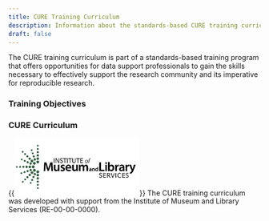 ```yaml
---
title: CURE Training Curriculum
description: Information about the standards-based CURE training curriculum
draft: false
---
```

The CURE training curriculum is part of a standards-based training program that offers opportunities for data support professionals to gain the skills necessary to effectively support the research community and its imperative for reproducible research.

### Training Objectives

### CURE Curriculum


{{<img src="/images/imls_logo_2c.jpg" alt="Institute for Museum and Library Services" position="center" width="250px">}}
The CURE training curriculum was developed with support from the Institute of Museum and Library Services (RE-00-00-0000).
